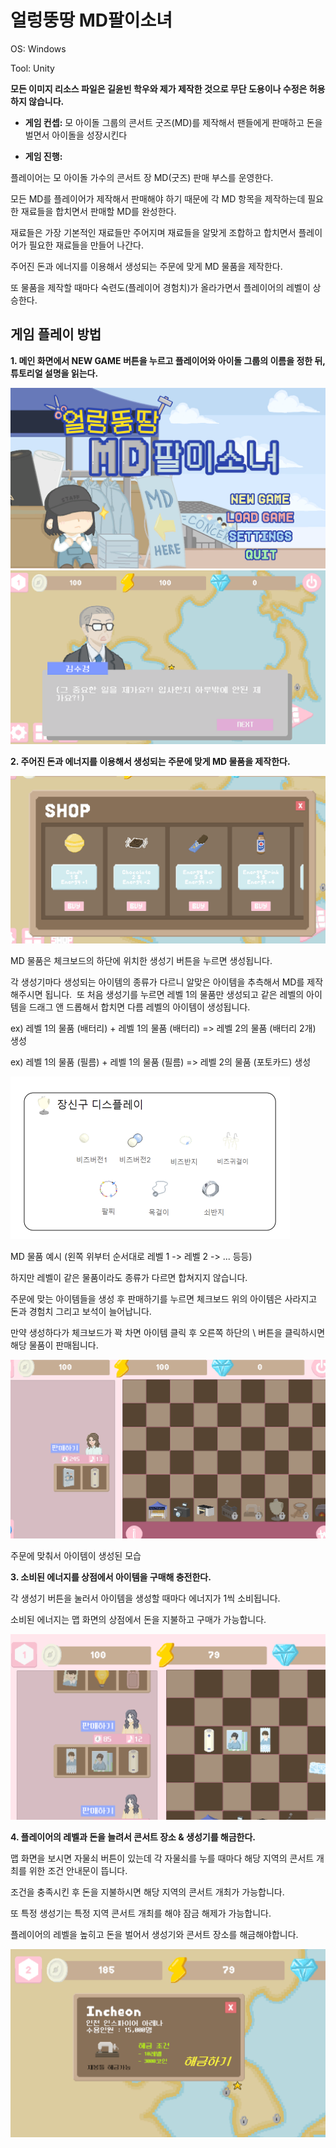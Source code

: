 # 얼렁뚱땅 MD팔이소녀

OS: Windows

Tool: Unity

**모든 이미지 리소스 파일은 길윤빈 학우와 제가 제작한 것으로 무단 도용이나 수정은 허용하지 않습니다.**

- **게임 컨셉:** 모 아이돌 그룹의 콘서트 굿즈(MD)를 제작해서 팬들에게 판매하고 돈을 벌면서 아이돌을 성장시킨다


- **게임 진행:**

플레이어는 모 아이돌 가수의 콘서트 장 MD(굿즈) 판매 부스를 운영한다.

모든 MD를 플레이어가 제작해서 판매해야 하기 때문에 각 MD 항목을 제작하는데 필요한 재료들을 합치면서 판매할 MD를 완성한다.

재료들은 가장 기본적인 재료들만 주어지며 재료들을 알맞게 조합하고 합치면서 플레이어가 필요한 재료들을 만들어 나간다.

주어진 돈과 에너지를 이용해서 생성되는 주문에 맞게 MD 물품을 제작한다.

또 물품을 제작할 때마다 숙련도(플레이어 경험치)가 올라가면서 플레이어의 레벨이 상승한다.

## 게임 플레이 방법

**1. 메인 화면에서 NEW GAME 버튼을 누르고 플레이어와 아이돌 그룹의 이름을 정한 뒤, 튜토리얼 설명을 읽는다.**

<img src="https://github.com/ksk0823/MDMerge/blob/main/%EC%84%A4%EB%AA%85_2.png">

<img src="https://github.com/ksk0823/MDMerge/blob/main/%EC%84%A4%EB%AA%85_3.png">

**2. 주어진 돈과 에너지를 이용해서 생성되는 주문에 맞게 MD 물품을 제작한다.**

<img src="https://github.com/ksk0823/MDMerge/blob/main/%EC%84%A4%EB%AA%85_4.png">

MD 물품은 체크보드의 하단에 위치한 생성기 버튼을 누르면 생성됩니다.

각 생성기마다 생성되는 아이템의 종류가 다르니 알맞은 아이템을 추측해서 MD를 제작해주시면 됩니다.
​
또 처음 생성기를 누르면 레벨 1의 물품만 생성되고 같은 레벨의 아이템을 드래그 앤 드롭해서 합치면 다름 레벨의 아이템이 생성됩니다.

ex) 레벨 1의 물품 (배터리) + 레벨 1의 물품 (배터리) => 레벨 2의 물품 (배터리 2개) 생성

ex) 레벨 1의 물품 (필름) + 레벨 1의 물품 (필름) => 레벨 2의 물품 (포토카드) 생성

<img src = "https://github.com/ksk0823/MDMerge/blob/main/image.png">

MD 물품 예시 (왼쪽 위부터 순서대로 레벨 1 -> 레벨 2 -> ... 등등)

하지만 레벨이 같은 물품이라도 종류가 다르면 합쳐지지 않습니다.


주문에 맞는 아이템들을 생성 후 판매하기를 누르면 체크보드 위의 아이템은 사라지고 돈과 경험치 그리고 보석이 늘어납니다.

만약 생성하다가 체크보드가 꽉 차면 아이템 클릭 후 오른쪽 하단의 \ 버튼을 클릭하시면 해당 물품이 판매됩니다.

<img src ="https://github.com/ksk0823/MDMerge/blob/main/%EC%84%A4%EB%AA%85_5.png">

주문에 맞춰서 아이템이 생성된 모습

**3. 소비된 에너지를 상점에서 아이템을 구매해 충전한다.**

각 생성기 버튼을 눌러서 아이템을 생성할 때마다 에너지가 1씩 소비됩니다.

소비된 에너지는 맵 화면의 상점에서 돈을 지불하고 구매가 가능합니다.

<img src = "https://github.com/ksk0823/MDMerge/blob/main/%EC%84%A4%EB%AA%85_6.png">

**4. 플레이어의 레벨과 돈을 늘려서 콘서트 장소 & 생성기를 해금한다.**

맵 화면을 보시면 자물쇠 버튼이 있는데 각 자물쇠를 누를 때마다 해당 지역의 콘서트 개최를 위한 조건 안내문이 뜹니다.

조건을 충족시킨 후 돈을 지불하시면 해당 지역의 콘서트 개최가 가능합니다.

또 특정 생성기는 특정 지역 콘서트 개최를 해야 잠금 해제가 가능합니다.

플레이어의 레벨을 높히고 돈을 벌어서 생성기와 콘서트 장소를 해금해야합니다.

<img src = "https://github.com/ksk0823/MDMerge/blob/main/%EC%84%A4%EB%AA%85_7.png">

​
